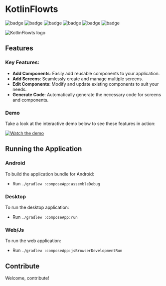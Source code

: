 # KotlinFlowts

![badge][badge-android]
![badge][badge-jvm]
![badge][badge-linux]
![badge][badge-mac]
![badge][badge-windows]
![badge][badge-web]

![KotlinFlowts logo](docs/images/kotlinflowts-high-resolution-logo)

## Features

### Key Features:
- **Add Components**: Easily add reusable components to your application.
- **Add Screens**: Seamlessly create and manage multiple screens.
- **Edit Components**: Modify and update existing components to suit your needs.
- **Generate Code**: Automatically generate the necessary code for screens and components.

### Demo
Take a look at the interactive demo below to see these features in action:

[![Watch the demo](https://img.youtube.com/vi/Gj1MaFLyTiQ/maxresdefault.jpg)](https://youtu.be/Gj1MaFLyTiQ)

## Running the Application

### Android
To build the application bundle for Android:
- Run `./gradlew :composeApp:assembleDebug`

### Desktop
To run the desktop application:
- Run `./gradlew :composeApp:run`

### Web/Js
To run the web application:
- Run `./gradlew :composeApp:jsBrowserDevelopmentRun`

## Contribute

Welcome, contribute!

[badge-android]: http://img.shields.io/badge/-android-6EDB8D.svg?style=flat
[badge-jvm]: http://img.shields.io/badge/-jvm-DB413D.svg?style=flat
[badge-linux]: http://img.shields.io/badge/-linux-2D3F6C.svg?style=flat
[badge-windows]: http://img.shields.io/badge/-windows-4D76CD.svg?style=flat
[badge-mac]: http://img.shields.io/badge/-macos-111111.svg?style=flat
[badge-web]: https://img.shields.io/badge/-web-3498db.svg?style=flat
